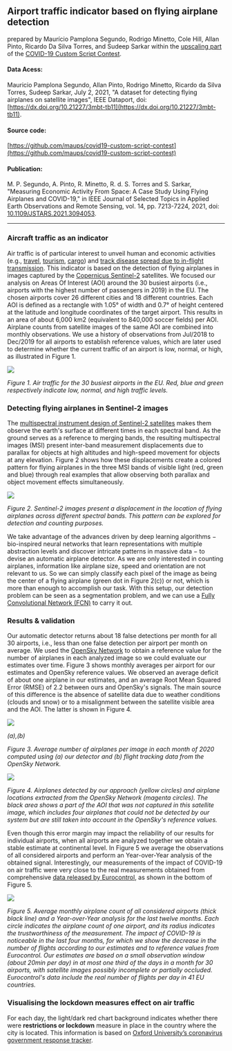 ## Airport traffic indicator based on flying airplane detection

prepared by Maurício Pamplona Segundo, Rodrigo Minetto, Cole Hill, Allan Pinto, Ricardo Da Silva Torres, and Sudeep Sarkar within the [upscaling part](https://eo4society.esa.int/2020/04/24/from-the-covid-19-custom-script-contest-to-the-euro-data-cube-european-dashboard/) of the [COVID-19 Custom Script Contest](https://www.sentinel-hub.com/contest-covid/).

#### Data Acess: 
Mauricio Pamplona Segundo, Allan Pinto, Rodrigo Minetto, Ricardo da Silva Torres, Sudeep Sarkar, July 2, 2021, "A dataset for detecting flying airplanes on satellite images", IEEE Dataport, doi: [https://dx.doi.org/10.21227/3mbt-tb11](https://dx.doi.org/10.21227/3mbt-tb11). 

#### Source code: 

[https://github.com/maups/covid19-custom-script-contest](https://github.com/maups/covid19-custom-script-contest)

#### Publication:

M. P. Segundo, A. Pinto, R. Minetto, R. d. S. Torres and S. Sarkar, "Measuring Economic Activity From Space: A Case Study Using Flying Airplanes and COVID-19," in IEEE Journal of Selected Topics in Applied Earth Observations and Remote Sensing, vol. 14, pp. 7213-7224, 2021, doi: [10.1109/JSTARS.2021.3094053](https://doi.org/10.1109/JSTARS.2021.3094053).

---

### Aircraft traffic as an indicator

Air traffic is of particular interest to unveil human and economic activities (e.g., [travel](https://www.iata.org/en/pressroom/pr/2017-10-24-01/), [tourism](https://doi.org/10.1016/j.jairtraman.2005.09.007), [cargo](https://www.iata.org/en/programs/cargo/sustainability/benefits/)) and [track disease spread due to in-flight transmission](https://www.cidrap.umn.edu/news-perspective/2020/09/studies-trace-covid-19-spread-international-flights). This indicator is based on the detection of flying airplanes in images captured by the [Copernicus Sentinel-2](http://www.esa.int/Applications/Observing_the_Earth/Copernicus/Sentinel-2) satellites. We focused our analysis on Areas Of Interest (AOI) around the 30 busiest airports (i.e., airports with the highest number of passengers in 2019) in the EU. The chosen airports cover 26 different cities and 18 different countries. Each AOI is defined as a rectangle with 1.05° of width and 0.7° of height centered at the latitude and longitude coordinates of the target airport. This results in an area of about 6,000 km2 (equivalent to 840,000 soccer fields) per AOI. Airplane counts from satellite images of the same AOI are combined into monthly observations. We use a history of observations from Jul/2018 to Dec/2019 for all airports to establish reference values, which are later used to determine whether the current traffic of an airport is low, normal, or high, as illustrated in Figure 1.

![](./eodash-data/stories/E13dmap.gif)

*Figure 1. Air traffic for the 30 busiest airports in the EU. Red, blue and green respectively indicate low, normal, and high traffic levels.*


### Detecting flying airplanes in Sentinel-2 images

The [multispectral instrument design of Sentinel-2 satellites](https://earth.esa.int/documents/247904/685211/Sentinel-2_User_Handbook) makes them observe the earth's surface at different times in each spectral band. As the ground serves as a reference to merging bands, the resulting multispectral images (MSI) present inter-band measurement displacements due to parallax for objects at high altitudes and high-speed movement for objects at any elevation. Figure 2 shows how these displacements create a colored pattern for flying airplanes in the three MSI bands of visible light (red, green and blue) through real examples that allow observing both parallax and object movement effects simultaneously.

![](./eodash-data/stories/Fig-2_E13d.png)

*Figure 2. Sentinel-2 images present a displacement in the location of flying airplanes across different spectral bands. This pattern can be explored for detection and counting purposes.*

We take advantage of the advances driven by deep learning algorithms − bio-inspired neural networks that learn representations with multiple abstraction levels and discover intricate patterns in massive data − to devise an automatic airplane detector. As we are only interested in counting airplanes, information like airplane size, speed and orientation are not relevant to us. So we can simply classify each pixel of the image as being the center of a flying airplane (green dot in Figure 2(c)) or not, which is more than enough to accomplish our task. With this setup, our detection problem can be seen as a segmentation problem, and we can use a [Fully Convolutional Network (FCN)](https://github.com/maups/covid19-custom-script-contest) to carry it out.

### Results & validation

Our automatic detector returns about 18 false detections per month for all 30 airports, i.e., less than one false detection per airport per month on average. We used the [OpenSky Network](https://opensky-network.org/) to obtain a reference value for the number of airplanes in each analyzed image so we could evaluate our estimates over time. Figure 3 shows monthly averages per airport for our estimates and OpenSky reference values. We observed an average deficit of about one airplane in our estimates, and an average Root Mean Squared Error (RMSE) of 2.2 between ours and OpenSky's signals. The main source of this difference is the absence of satellite data due to weather conditions (clouds and snow) or to a misalignment between the satellite visible area and the AOI. The latter is shown in Figure 4.

![](./eodash-data/stories/Fig-3_E13d.png)

*(a),(b)*

*Figure 3. Average number of airplanes per image in each month of 2020 computed using (a) our detector and (b) flight tracking data from the OpenSky Network.*

![](./eodash-data/stories/Fig-4_E13d.png)

*Figure 4. Airplanes detected by our approach (yellow circles) and airplane locations extracted from the OpenSky Network (magenta circles). The black area shows a part of the AOI that was not captured in this satellite image, which includes four airplanes that could not be detected by our system but are still taken into account in the OpenSky's reference values.*

Even though this error margin may impact the reliability of our results for individual airports, when all airports are analyzed together we obtain a stable estimate at continental level. In Figure 5 we average the observations of all considered airports and perform an Year-over-Year analysis of the obtained signal. Interestingly, our measurements of the impact of COVID-19 on air traffic were very close to the real measurements obtained from comprehensive [data released by Eurocontrol](https://www.eurocontrol.int/Economics/DailyTrafficVariation-States.html), as shown in the bottom of Figure 5.
  
 ![](./eodash-data/stories/Fig-5_E13d.png)
 
*Figure 5. Average monthly airplane count of all considered airports (thick black line) and a Year-over-Year analysis for the last twelve months. Each circle indicates the airplane count of one airport, and its radius indicates the trustworthiness of the measurement. The impact of COVID-19 is noticeable in the last four months, for which we show the decrease in the number of flights according to our estimates and to reference values from Eurocontrol. Our estimates are based on a small observation window (about 20min per day) in at most one third of the days in a month for 30 airports, with satellite images possibly incomplete or partially occluded. Eurocontrol's data include the real number of flights per day in 41 EU countries.*

### Visualising the lockdown measures effect on air traffic
For each day, the light/dark red chart background indicates whether there were **restrictions or lockdown** measure in place in the country where the city is located. This information is based on [Oxford University’s coronavirus government response tracker](https://covidtracker.bsg.ox.ac.uk/). 
